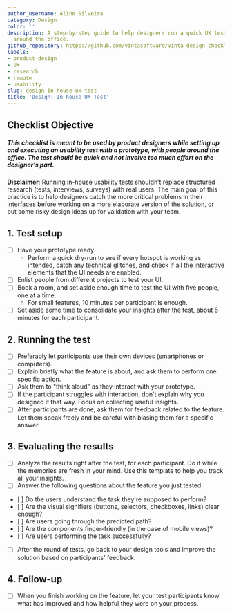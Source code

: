 ```yaml
---
author_username: Aline Silveira
category: Design
color: ''
description: A step-by-step guide to help designers run a quick UX test with people
  around the office.
github_repository: https://github.com/vintasoftware/vinta-design-checklists/tree/master/in-house-ux-test
labels:
- product-design
- UX
- research
- remote
- usability
slug: design-in-house-ux-test
title: 'Design: In-house UX Test'
---
```

## Checklist Objective
##### This checklist is meant to be used by product designers while setting up and executing an usability test with a prototype, with people around the office. The test should be quick and not involve too much effort on the designer’s part.

**Disclaimer**: Running in-house usability tests shouldn’t replace structured research (tests, interviews, surveys) with real users. The main goal of this practice is to help designers catch the more critical problems in their interfaces before working on a more elaborate version of the solution, or put some risky design ideas up for validation with your team.

## 1. Test setup
* [ ] Have your prototype ready. 
    * Perform a quick dry-run to see if every hotspot is working as intended, catch any technical glitches, and check if all the interactive elements that the UI needs are enabled.
* [ ] Enlist people from different projects to test your UI.
* [ ] Book a room, and set aside enough time to test the UI with five people, one at a time.
    * For small features, 10 minutes per participant is enough. 
* [ ] Set aside some time to consolidate your insights after the test, about 5 minutes for each participant.

## 2. Running the test
* [ ] Preferably let participants use their own devices (smartphones or computers). 
* [ ] Explain briefly what the feature is about, and ask them to perform one specific action.
* [ ] Ask them to "think aloud" as they interact with your prototype.
* [ ] If the participant struggles with interaction, don't explain why you designed it that way. Focus on collecting useful insights. 
* [ ] After participants are done, ask them for feedback related to the feature. Let them speak freely and be careful with biasing them for a specific answer.

## 3. Evaluating the results
* [ ] Analyze the results right after the test, for each participant. Do it while the memories are fresh in your mind. Use this template to help you track all your insights.
* [ ] Answer the following questions about the feature you just tested:
*    [ ] Do the users understand the task they're supposed to perform?
*    [ ] Are the visual signifiers (buttons, selectors, checkboxes, links) clear enough?
*    [ ] Are users going through the predicted path?
*    [ ] Are the components finger-friendly (in the case of mobile views)?
*    [ ] Are users performing the task successfully?
* [ ] After the round of tests, go back to your design tools and improve the solution based on participants' feedback.

## 4. Follow-up
* [ ] When you finish working on the feature, let your test participants know what has improved and how helpful they were on your process.
